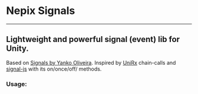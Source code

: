 # Nepix Signals
---
Lightweight and powerful signal (event) lib for Unity.
---
Based on [Signals by Yanko Oliveira](https://github.com/yankooliveira/signals).
Inspired by [UniRx](https://github.com/neuecc/UniRx) chain-calls and [signal-js](https://www.npmjs.com/package/signal-js) with its on/once/off/ methods.

### Usage:
